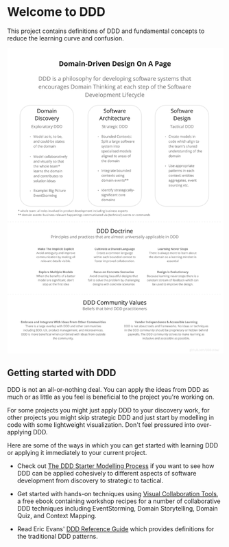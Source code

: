 # Welcome to DDD

This project contains definitions of DDD and fundamental concepts to reduce the learning curve and confusion.

![DDD on a page](resources/ddd_on_a_page.jpg)

## Getting started with DDD

DDD is not an all-or-nothing deal. You can apply the ideas from DDD as much or as little as you feel is beneficial to the project you're working on.

For some projects you might just apply DDD to your discovery work, for other projects you might skip strategic DDD and just start by modelling in code with some lightweight visualization. Don't feel pressured into over-applying DDD.

Here are some of the ways in which you can get started with learning DDD or applying it immediately to your current project.

- Check out [The DDD Starter Modelling Process](https://github.com/ddd-crew/ddd-starter-modelling-process) if you want to see how DDD can be applied cohesively to different aspects of software development from discovery to strategic to tactical.

- Get started with hands-on techniques using [Visual Collaboration Tools](https://leanpub.com/visualcollaborationtools), a free ebook containing workshop recipes for a number of collaborative DDD techniques including EventStorming, Domain Storytelling, Domain Quiz, and Context Mapping.

- Read Eric Evans' [DDD Reference Guide](https://www.domainlanguage.com/wp-content/uploads/2016/05/DDD_Reference_2015-03.pdf) which provides definitions for the traditional DDD patterns.
